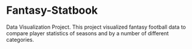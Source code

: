 # Fantasy-Statbook
Data Visualization Project. This project visualized fantasy football data to compare player statistics of seasons and by a number of different categories.
